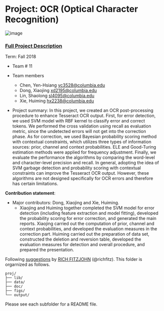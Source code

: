 # Project: OCR (Optical Character Recognition) 

![image](figs/intro.png)

### [Full Project Description](doc/project4_desc.md)

Term: Fall 2018

+ Team # 11
+ Team members
	+ Chen, Yen-Hsiang yc3528@columbia.edu
	+ Dong, Xiaojing xd2195@columbia.edu
	+ Lin, Shaolong sl4095@columbia.edu
	+ Xie, Huiming hx2238@columbia.edu

+ Project summary: In this project, we created an OCR post-processing procedure to enhance Tesseract OCR output. First, for error detection, we used SVM model with RBF kernel to classify error and correct tokens. We performed the cross validation using recall as evaluation metric, since the undetected errors will not get into the correction phase. As for correction, we used Bayesian probability scoring method with contextual constraints, which utilizes three types of information sources: prior, channel and context probabilities. ELE and Good-Turing estimation methods were applied for frequency adjustment. Finally, we evaluate the performance the algorithms by comparing the word-level and character-level precision and recall. In general, adopting the idea of SVM garbage detection and probability scoring with contextual constraints can improve the Tesseract OCR output. However, these algorithms are not designed specifically for OCR errors and therefore has certain limitations.
	
**Contribution statement**:

+ Major contributors: Dong, Xiaojing and Xie, Huiming. 
	+ Xiaojing and Huiming together completed the SVM model for error detection (including feature extraction and model fitting), developed the probability scoring for error correction, and generated the main reports. Xiaojing carried out the computation of prior, channel and context probabilities, and developed the evaluation measures in the correction part. Huiming carried out the preparation of data set, constructed the deletion and reversion table, developed the evaluation measures for detection and overall procedure, and prepared the presentation.

Following [suggestions](http://nicercode.github.io/blog/2013-04-05-projects/) by [RICH FITZJOHN](http://nicercode.github.io/about/#Team) (@richfitz). This folder is orgarnized as follows.

```
proj/
├── lib/
├── data/
├── doc/
├── figs/
└── output/
```

Please see each subfolder for a README file.
